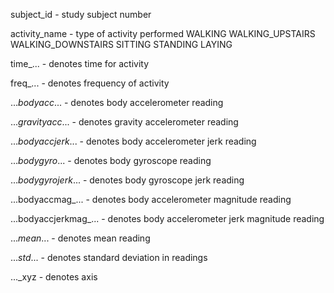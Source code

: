subject_id - study subject number 

activity_name - type of activity performed 
	WALKING
	WALKING_UPSTAIRS
	WALKING_DOWNSTAIRS
	SITTING
	STANDING
	LAYING

time_... - denotes time for activity

freq_... - denotes frequency of activity 

..._bodyacc_... - denotes body accelerometer reading

..._gravityacc_... - denotes gravity accelerometer reading

..._bodyaccjerk_... - denotes body accelerometer jerk reading

..._bodygyro_... - denotes body gyroscope reading

..._bodygyrojerk_... - denotes body gyroscope jerk reading 

...bodyaccmag_... - denotes body accelerometer magnitude reading 

...bodyaccjerkmag_... - denotes body accelerometer jerk magnitude reading 

..._mean_... - denotes mean reading 

..._std_... - denotes standard deviation in readings 

..._xyz - denotes axis 
